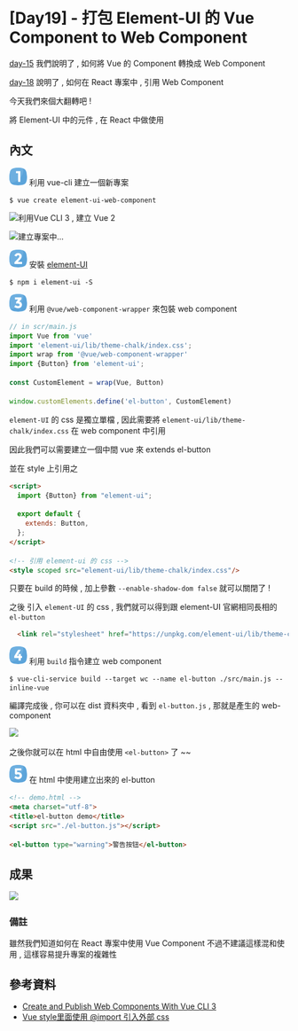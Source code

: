 # [Day19] - 打包 Element-UI 的 Vue Component to Web Component

[day-15](https://ithelp.ithome.com.tw/articles/10267876) 我們說明了 , 如何將 Vue 的 Component 轉換成 Web Component

[day-18](https://ithelp.ithome.com.tw/articles/10270127) 說明了 , 如何在 React 專案中 , 引用 Web Component

今天我們來個大翻轉吧 !

將 Element-UI 中的元件 , 在 React 中做使用

## 內文

![one](https://raw.githubusercontent.com/andrew781026/ithome_ironman_2021/master/day-06/number-icon/one.png) 利用 vue-cli 建立一個新專案

```shell script
$ vue create element-ui-web-component
```

![利用Vue CLI 3 , 建立 Vue 2](https://i.imgur.com/LP6N8oW.png)

![建立專案中...](https://i.imgur.com/mNuzsp9.png)

![two](https://raw.githubusercontent.com/andrew781026/ithome_ironman_2021/master/day-06/number-icon/two.png) 安裝 [element-UI](https://element.eleme.io/#/zh-CN)

```shell script
$ npm i element-ui -S
```

![three](https://raw.githubusercontent.com/andrew781026/ithome_ironman_2021/master/day-06/number-icon/three.png) 利用 `@vue/web-component-wrapper` 來包裝 web component

```javascript
// in scr/main.js
import Vue from 'vue'
import 'element-ui/lib/theme-chalk/index.css';
import wrap from '@vue/web-component-wrapper'
import {Button} from 'element-ui';

const CustomElement = wrap(Vue, Button)

window.customElements.define('el-button', CustomElement)
```

`element-UI` 的 css 是獨立單檔 , 因此需要將 `element-ui/lib/theme-chalk/index.css` 在 web component 中引用

因此我們可以需要建立一個中間 vue 來 extends el-button 

並在 style 上引用之

```html
<script>
  import {Button} from "element-ui";

  export default {
    extends: Button,
  };
</script>

<!-- 引用 element-ui 的 css -->
<style scoped src="element-ui/lib/theme-chalk/index.css"/>
```


只要在 build 的時候 , 加上參數 `--enable-shadow-dom false` 就可以關閉了 !

之後 引入 `element-UI` 的 css , 我們就可以得到跟 element-UI 官網相同長相的 `el-button`

```html
  <link rel="stylesheet" href="https://unpkg.com/element-ui/lib/theme-chalk/index.css">
```

![four](https://raw.githubusercontent.com/andrew781026/ithome_ironman_2021/master/day-06/number-icon/four.png) 利用 `build` 指令建立 web component

```shell
$ vue-cli-service build --target wc --name el-button ./src/main.js --inline-vue
```

編譯完成後 , 你可以在 dist 資料夾中 , 看到 `el-button.js` , 那就是產生的 web-component

![](https://i.imgur.com/K6g6wLe.png)

之後你就可以在 html 中自由使用 `<el-button>` 了 ~~

![five](https://raw.githubusercontent.com/andrew781026/ithome_ironman_2021/master/day-06/number-icon/five.png) 在 html 中使用建立出來的 el-button

```html
<!-- demo.html -->
<meta charset="utf-8">
<title>el-button demo</title>
<script src="./el-button.js"></script>

<el-button type="warning">警告按钮</el-button>
```

## 成果

![](https://i.imgur.com/vYNeShT.png)

### 備註

雖然我們知道如何在 React 專案中使用 Vue Component 不過不建議這樣混和使用 , 這樣容易提升專案的複雜性 

## 參考資料

- [Create and Publish Web Components With Vue CLI 3](https://dzone.com/articles/create-amp-publish-web-components-with-vue-cli-3)
- [Vue style里面使用 @import 引入外部 css](https://segmentfault.com/a/1190000012728854)
